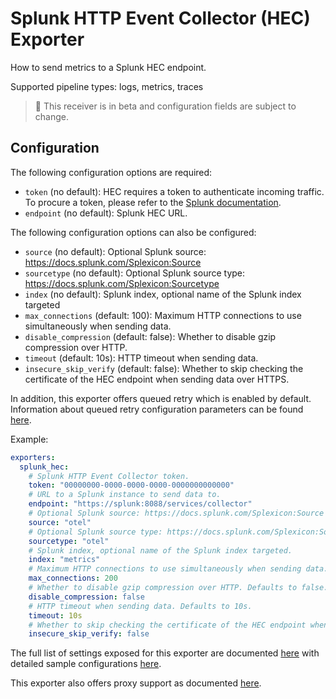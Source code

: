 # Splunk HTTP Event Collector (HEC) Exporter

How to send metrics to a Splunk HEC endpoint.

Supported pipeline types: logs, metrics, traces

> :construction: This receiver is in beta and configuration fields are subject to change.

## Configuration

The following configuration options are required:

- `token` (no default): HEC requires a token to authenticate incoming traffic. To procure a token, please refer to the [Splunk documentation](https://docs.splunk.com/Documentation/Splunk/latest/Data/UsetheHTTPEventCollector).
- `endpoint` (no default): Splunk HEC URL.

The following configuration options can also be configured:

- `source` (no default): Optional Splunk source: https://docs.splunk.com/Splexicon:Source
- `sourcetype` (no default): Optional Splunk source type: https://docs.splunk.com/Splexicon:Sourcetype
- `index` (no default): Splunk index, optional name of the Splunk index targeted
- `max_connections` (default: 100): Maximum HTTP connections to use simultaneously when sending data.
- `disable_compression` (default: false): Whether to disable gzip compression over HTTP.
- `timeout` (default: 10s): HTTP timeout when sending data.
- `insecure_skip_verify` (default: false): Whether to skip checking the certificate of the HEC endpoint when sending data over HTTPS.

In addition, this exporter offers queued retry which is enabled by default.
Information about queued retry configuration parameters can be found
[here](https://github.com/open-telemetry/opentelemetry-collector/blob/main/exporter/exporterhelper/README.md).

Example:

```yaml
exporters:
  splunk_hec:
    # Splunk HTTP Event Collector token.
    token: "00000000-0000-0000-0000-0000000000000"
    # URL to a Splunk instance to send data to.
    endpoint: "https://splunk:8088/services/collector"
    # Optional Splunk source: https://docs.splunk.com/Splexicon:Source
    source: "otel"
    # Optional Splunk source type: https://docs.splunk.com/Splexicon:Sourcetype
    sourcetype: "otel"
    # Splunk index, optional name of the Splunk index targeted.
    index: "metrics"
    # Maximum HTTP connections to use simultaneously when sending data. Defaults to 100.
    max_connections: 200
    # Whether to disable gzip compression over HTTP. Defaults to false.
    disable_compression: false
    # HTTP timeout when sending data. Defaults to 10s.
    timeout: 10s
    # Whether to skip checking the certificate of the HEC endpoint when sending data over HTTPS. Defaults to false.
    insecure_skip_verify: false
```

The full list of settings exposed for this exporter are documented [here](config.go)
with detailed sample configurations [here](testdata/config.yaml).

This exporter also offers proxy support as documented
[here](https://github.com/open-telemetry/opentelemetry-collector/tree/main/exporter#proxy-support).
